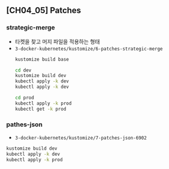 ## [CH04_05] Patches

### strategic-merge
- 타켓을 찾고 머지 파일을 적용하는 형태
- `3-docker-kubernetes/kustomize/6-patches-strategic-merge`
  ```bash
  kustomize build base

  cd dev
  kustomize build dev
  kubectl apply -k dev
  kubectl apply -k dev
  
  cd prod
  kubectl apply -k prod
  kubectl get -k prod
  ```

### pathes-json
- `3-docker-kubernetes/kustomize/7-patches-json-6902`
```bash
kustomize build dev
kubectl apply -k dev
kubectl apply -k prod
```
